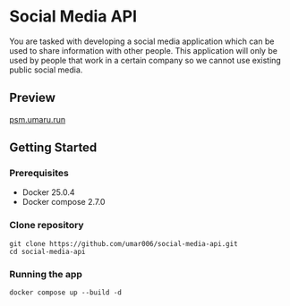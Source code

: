 # Social Media API

You are tasked with developing a social media application which can be used to share information with other people. This application will only be used by people that work in a certain company so we cannot use existing public social media.

## Preview
[psm.umaru.run](https://psm.umaru.run/)

## Getting Started

### Prerequisites

- Docker 25.0.4
- Docker compose 2.7.0

### Clone repository

```
git clone https://github.com/umar006/social-media-api.git
cd social-media-api
```

### Running the app

```
docker compose up --build -d
```
